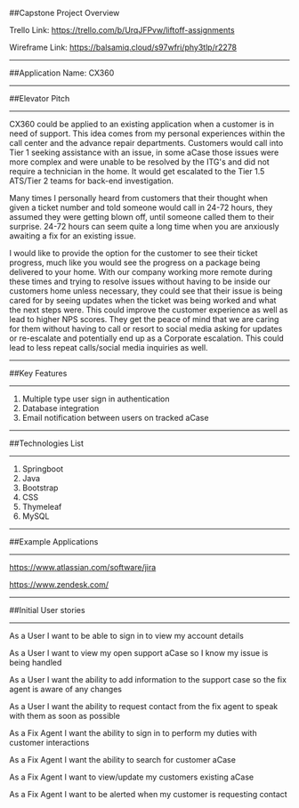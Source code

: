##Capstone Project Overview

Trello Link: https://trello.com/b/UrqJFPvw/liftoff-assignments

Wireframe Link: https://balsamiq.cloud/s97wfri/phy3tlp/r2278
**********************************************
##Application Name: 
CX360
**********************************************
##Elevator Pitch
**********************************************

CX360 could be applied to an existing application when a customer is in need of support. This idea comes from my personal experiences within the call center and the advance repair departments. Customers would call into Tier 1 seeking assistance with an issue, in some aCase those issues were more complex and were unable to be resolved by the ITG's and did not require a technician in the home. It would get escalated to the Tier 1.5 ATS/Tier 2 teams for back-end investigation.

Many times I personally heard from customers that their thought when given a ticket number and told someone would call in 24-72 hours, they assumed they were getting blown off, until someone called them to their surprise. 24-72 hours can seem quite a long time when you are anxiously awaiting a fix for an existing issue. 

I would like to provide the option for the customer to see their ticket progress, much like you would see the progress on a package being delivered to your home. With our company working more remote during these times and trying to resolve issues without having to be inside our customers home unless necessary, they could see that their issue is being cared for by seeing updates when the ticket was being worked and what the next steps were. This could improve the customer experience as well as lead to higher NPS scores. They get the peace of mind that we are caring for them without having to call or resort to social media asking for updates or re-escalate and potentially end up as a Corporate escalation. This could lead to less repeat calls/social media inquiries as well.

**********************************************
##Key Features
**********************************************
1. Multiple type user sign in authentication
2. Database integration
3. Email notification between users on tracked aCase

**********************************************
##Technologies List
**********************************************
1. Springboot
2. Java
3. Bootstrap
4. CSS
5. Thymeleaf
6. MySQL

**********************************************
##Example Applications
**********************************************
https://www.atlassian.com/software/jira

https://www.zendesk.com/

**********************************************
##Initial User stories
**********************************************
As a User I want to be able to sign in to view my account details

As a User I want to view my open support aCase so I know my issue is being handled

As a User I want the ability to add information to the support case so the fix agent is aware of any changes

As a User I want the ability to request contact from the fix agent to speak with them as soon as possible

As a Fix Agent I want the ability to sign in to perform my duties with customer interactions

As a Fix Agent I want the ability to search for customer aCase

As a Fix Agent I want to view/update my customers existing aCase

As a Fix Agent I want to be alerted when my customer is requesting contact
